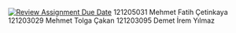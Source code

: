 [![Review Assignment Due Date](https://classroom.github.com/assets/deadline-readme-button-22041afd0340ce965d47ae6ef1cefeee28c7c493a6346c4f15d667ab976d596c.svg)](https://classroom.github.com/a/PlHXFZE7)
121205031 Mehmet Fatih Çetinkaya 121203029 Mehmet Tolga Çakan 121203095 Demet İrem Yılmaz 
